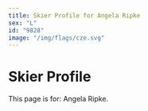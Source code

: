 ```yaml
---
title: Skier Profile for Angela Ripke
sex: "L"
id: "9828"
image: "/img/flags/cze.svg" 
---
```


# Skier Profile

This page is for: Angela Ripke.
    